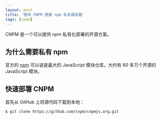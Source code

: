 ```yaml
---
layout: post
title: '使用 CNPM 搭建 npm 私有服务器'
tags: [code]
---
```


CNPM 是一个可以提供 npm 私有化部署的开源方案。

## 为什么需要私有 npm

官方的 [npm](https://www.npmjs.com/) 可以说是最大的 JavaScript 模块仓库，大约有 60 多万个开源的 JavaScript 模块。


## 快速部署 CNPM

首先从 GitHub 上将源代码下载到本地：

```sh
$ git clone https://github.com/cnpm/cnpmjs.org.git
```